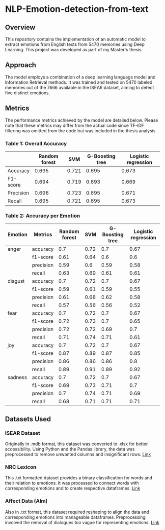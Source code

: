 # NLP-Emotion-detection-from-text
## Overview
This repository contains the implementation of an automatic model to extract emotions from English texts from 5470 memories using Deep Learning. This project was developed as part of my Master's thesis.

## Approach
The model employs a combination of a deep learning language model and Information Retrieval methods. It was trained and tested on 5470 labeled memories out of the 7666 available in the ISEAR dataset, aiming to detect five distinct emotions.

## Metrics
The performance metrics achieved by the model are detailed below. Please note that these metrics may differ from the actual code since TF-IDF filtering was omitted from the code but was included in the thesis analysis.

### Table 1: Overall Accuracy
|           | Random forest | SVM   | G-Boosting tree| Logistic regression|
|-----------|---------------|-------|----------------|--------------------|
| Accuracy  | 0.695         | 0.721 | 0.695          | 0.673              |
| F1-score  | 0.694         | 0.719 | 0.693          | 0.669              |
| Precision | 0.696         | 0.723 | 0.695          | 0.671              |
| Recall    | 0.695         | 0.721 | 0.695          | 0.673              |

### Table 2: Accuracy per Emotion
|Emotion|Metrics  |Random forest|SVM |G-Boosting tree|Logistic regression|
|-------|---------|-------------|----|---------------|-------------------|
|anger  |accuracy |0.7          |0.72|0.7            |0.67               |
|       |f1-score |0.61         |0.64|0.6            |0.6                |
|       |precision|0.59         |0.6 |0.59           |0.58               |
|       |recall   |0.63         |0.69|0.61           |0.61               |
|disgust|accuracy |0.7          |0.72|0.7            |0.67               |
|       |f1-score |0.59         |0.61|0.59           |0.55               |
|       |precision|0.61         |0.68|0.62           |0.58               |
|       |recall   |0.57         |0.56|0.56           |0.52               |
|fear   |accuracy |0.7          |0.72|0.7            |0.67               |
|       |f1-score |0.72         |0.73|0.7            |0.65               |
|       |precision|0.72         |0.72|0.69           |0.7                |
|       |recall   |0.71         |0.74|0.71           |0.61               |
|joy    |accuracy |0.7          |0.72|0.7            |0.67               |
|       |f1-score |0.87         |0.89|0.87           |0.85               |
|       |precision|0.86         |0.86|0.86           |0.8                |
|       |recall   |0.89         |0.91|0.89           |0.92               |
|sadness|accuracy |0.7          |0.72|0.7            |0.67               |
|       |f1-score |0.69         |0.73|0.71           |0.7                |
|       |precision|0.7          |0.74|0.71           |0.69               |
|       |recall   |0.68         |0.71|0.71           |0.71               |

## Datasets Used

### ISEAR Dataset
Originally in .mdb format, this dataset was converted to .xlsx for better accessibility. Using Python and the Pandas library, the data was preprocessed to remove unwanted columns and insignificant rows. [Link](https://www.unige.ch/cisa/research/materials-and-online-research/research-material/)

### NRC Lexicon
This .txt formatted dataset provides a binary classification for words and their relation to emotions. It was processed to connect words with corresponding emotions and to create respective dataframes. [Link](https://saifmohammad.com/WebPages/NRC-Emotion-Lexicon.htm)

### Affect Data (Alm)
Also in .txt format, this dataset required reshaping to align the data and corresponding emotions into manageable dataframes. Preprocessing involved the removal of dialogues too vague for representing emotions. [Link](http://people.rc.rit.edu/~coagla/affectdata/index.html)
